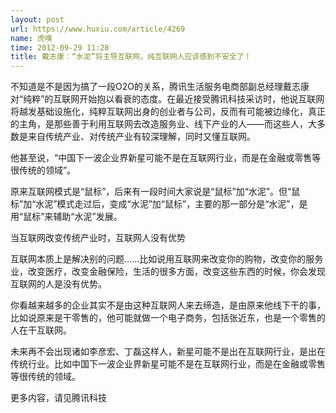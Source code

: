 ```yaml
---
layout: post
url: https://www.huxiu.com/article/4269
name: 虎嗅
time: 2012-09-29 11:28
title: 戴志康：“水泥”将主导互联网，纯互联网人应该感到不安全了！
---
```

不知道是不是因为搞了一段O2O的关系，腾讯生活服务电商部副总经理戴志康对“纯粹”的互联网开始抱以看衰的态度。在最近接受腾讯科技采访时，他说互联网将越发基础设施化，纯粹互联网出身的创业者与公司，反而有可能被边缘化，真正的主角，是那些善于利用互联网去改造服务业、线下产业的人——而这些人，大多数是来自传统产业、对传统产业有较深理解，同时又懂互联网。

他甚至说，“中国下一波企业界新星可能不是在互联网行业，而是在金融或零售等很传统的领域”。

原来互联网模式是“鼠标”，后来有一段时间大家说是“鼠标”加“水泥”。但“鼠标”加“水泥”模式走过后，变成“水泥”加“鼠标”，主要的那一部分是“水泥”，是用“鼠标”来辅助“水泥”发展。

当互联网改变传统产业时，互联网人没有优势

互联网本质上是解决别的问题……比如说用互联网来改变你的购物，改变你的服务业，改变医疗，改变金融保险，生活的很多方面，改变这些东西的时候，你会发现互联网的人是没有优势。

你看越来越多的企业其实不是由这种互联网人来去缔造，是由原来他线下干的事，比如说原来是干零售的，他可能就做一个电子商务，包括张近东，也是一个零售的人在干互联网。

未来再不会出现诸如李彦宏、丁磊这样人，新星可能不是出在互联网行业，是出在传统行业。比如中国下一波企业界新星可能不是在互联网行业，而是在金融或零售等很传统的领域。

更多内容，请见腾讯科技


